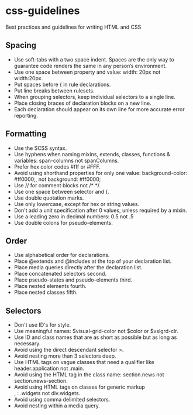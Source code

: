 # css-guidelines
Best practices and guidelines for writing HTML and CSS

## Spacing
* Use soft-tabs with a two space indent. Spaces are the only way to guarantee code renders the same in any person’s environment.
* Use one space between property and value: width: 20px not width:20px.
* Put spaces before { in rule declarations.
* Put line breaks between rulesets.
* When grouping selectors, keep individual selectors to a single line.
* Place closing braces of declaration blocks on a new line.
* Each declaration should appear on its own line for more accurate error reporting.

## Formatting
* Use the SCSS syntax.
* Use hyphens when naming mixins, extends, classes, functions & variables: span-columns not spanColumns.
* Prefer hex color codes #fff or #FFF.
* Avoid using shorthand properties for only one value: background-color: #ff0000;, not background: #ff0000;
* Use // for comment blocks not /* */.
* Use one space between selector and {.
* Use double quotation marks.
* Use only lowercase, except for hex or string values.
* Don't add a unit specification after 0 values, unless required by a mixin.
* Use a leading zero in decimal numbers: 0.5 not .5
* Use double colons for pseudo-elements.

## Order
* Use alphabetical order for declarations.
* Place @extends and @includes at the top of your declaration list.
* Place media queries directly after the declaration list.
* Place concatenated selectors second.
* Place pseudo-states and pseudo-elements third.
* Place nested elements fourth.
* Place nested classes fifth.

## Selectors
* Don't use ID's for style.
* Use meaningful names: $visual-grid-color not $color or $vslgrd-clr.
* Use ID and class names that are as short as possible but as long as necessary.
* Avoid using the direct descendant selector >.
* Avoid nesting more than 3 selectors deep.
* Use HTML tags on vague classes that need a qualifier like header.application not .main.
* Avoid using the HTML tag in the class name: section.news not section.news-section.
* Avoid using HTML tags on classes for generic markup <div>, <span>: .widgets not div.widgets.
* Avoid using comma delimited selectors.
* Avoid nesting within a media query.
